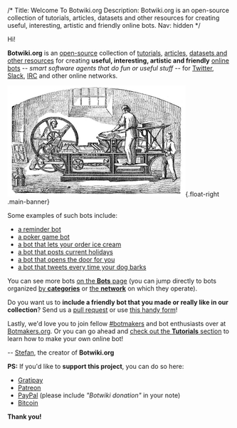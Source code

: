 /*
Title: Welcome To Botwiki.org
Description: Botwiki.org is an open-source collection of tutorials, articles, datasets and other resources for creating useful, interesting, artistic and friendly online bots.
Nav: hidden
*/

Hi!

**Botwiki.org** is an [open-source](https://github.com/botwiki/botwiki.org) collection of [tutorials](tutorials/), [articles](articles/), [datasets and other resources](resources/) for creating **useful, interesting, artistic and friendly** [online bots](bots/) -- *smart software agents that do fun or useful stuff* -- for [Twitter](https://twitter.com/), [Slack](https://slack.com/), [IRC](https://en.wikipedia.org/wiki/Internet_Relay_Chat) and other online networks.

![Marinoni printing press](/content/images/illustrations/marinoni-printing-press.png){.float-right .main-banner}

Some examples of such bots include:

- [a reminder bot](bots/twitterbots/mnemosynetron)
- [a poker game bot](bots/slackbots/slack-poker-bot)
- [a bot that lets your order ice cream](bots/slackbots/large)
- [a bot that posts current holidays](bots/twitterbots/holidaybot4000)
- [a bot that opens the door for you](bots/slackbots/doorbell-server)
- [a bot that tweets every time your dog barks](bots/twitterbots/OliverBarkBark)

You can see more bots [on the **Bots** page](bots/) (you can jump directly to bots organized [ by **categories**](/bots/#browse-bots-by-categories) or [the **network**](/bots/#browse-bots-by-network) on which they operate).

Do you want us to **include a friendly bot that you made or really like in our collection**? Send us a [pull request](https://github.com/botwiki.org) or use [this handy form](https://botwiki.org/submit-your-bot)!

Lastly, we'd love you to join fellow [#botmakers](https://twitter.com/search?q=%23botmakers) and bot enthusiasts over at [Botmakers.org](https://botmakers.org/). Or you can go ahead and [check out the **Tutorials** section](tutorials/) to learn how to make your own online bot!

-- [Stefan](https://twitter.com/fourtonfish), the creator of **Botwiki.org**

**PS:** If you'd like to **support this project**, you can do so here:

- [Gratipay](https://gratipay.com/botwiki-org/)
- [Patreon](https://www.patreon.com/fourtonfish)
- [PayPal](https://www.paypal.me/stefanbohacek) (please include *"Botwiki donation"* in your note)
- [Bitcoin](bitcoin:1FmqUDejT1hC4mTzwLhfpUyxxaui4BSHDP?amount=0.02&label=Botwiki)

**Thank you!**
